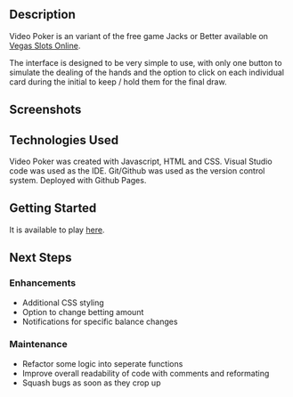 ## Description 

Video Poker is an variant of the free game Jacks or Better available on [Vegas Slots Online](https://www.vegasslotsonline.com/video-poker/jacks-or-better/).

The interface is designed to be very simple to use, with only one button to simulate the dealing of the hands and the option to click on each individual card during the initial to keep / hold them for the final draw. 

## Screenshots


## Technologies Used

Video Poker was created with Javascript, HTML and CSS. Visual Studio code was used as the IDE. Git/Github was used as the version control system. Deployed with Github Pages.

## Getting Started

It is available to play [here](https://alantam626.github.io/videoPoker/).

## Next Steps

### Enhancements
* Additional CSS styling
* Option to change betting amount
* Notifications for specific balance changes

### Maintenance 
* Refactor some logic into seperate functions
* Improve overall readability of code with comments and reformating 
* Squash bugs as soon as they crop up